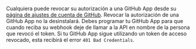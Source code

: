 Cualquiera puede revocar su autorización a una GitHub App desde su [página de ajustes de cuenta de GitHub](https://github.com/settings/apps/authorizations). Revocar la autorización de una GitHub App no la desinstalará. Debes programar tu GitHub App para que cuando reciba su webhook deje de llamar a la API en nombre de la persona que revocó el token. Si tu GitHub App sigue utilizando un token de acceso revocado, esta recibirá el error `401 Bad Credentials`.
